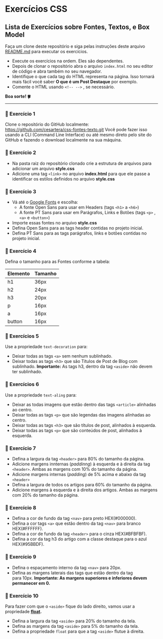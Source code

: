 # Exercícios CSS

## Lista de Exercícios sobre Fontes, Textos, e Box Model

Faça um clone deste repositório e siga pelas instruções deste arquivo [README.md](http://README.md) para executar os exercícios.

- Execute os exercícios na ordem. Eles são dependentes.
- Depois de clonar o repositório abra o arquivo `index.html` no seu editor de código e abra também no seu navegador.
- Identifique o que cada tag do HTML representa na página. Isso tornará mais fácil você saber **O que é um Post Destaque** por exemplo.
- Comente o HTML usando `<!-- -->` , se necessário.

**Boa sorte! 🍀**

---

### 🔵 Exercício 1

Clone o repositório do GitHub localmente: https://github.com/cesartera/css-fontes-texto.git 
Você pode fazer isso usando a CLI (Command Line Interface) ou até mesmo direto pelo site do GitHub e fazendo o download localmente na sua máquina.

### 🔵 Exercício 2

- Na pasta raiz do repositório clonado crie a estrutura de arquivos para adicionar um arquivo **style.css**
- Adicione uma tag `<link>` no arquivo **index.html** para que ele passe a identificar os estilos definidos no arquivo **style.css**

### 🔵 Exercício 3

- Vá até o [Google Fonts](https://fonts.google.com)  e escolha:
    - A fonte Open Sans para usar em Headers (tags `<h1>` a `<h6>`)
    - A fonte PT Sans para usar em Parágrafos, Links e Botões (tags `<p>` , `<a>` e `<button>`)
- Importe essas fontes no arquivo **style.css**
- Defina Open Sans para as tags header contidas no projeto inicial.
- Defina PT Sans para as tags parágrafos, links e botões contidas no projeto inicial.

### 🔵 Exercício 4

Defina o tamanho para as Fontes conforme a tabela:

| Elemento | Tamanho |
| --- | --- |
| h1 | 36px |
| h2 | 24px |
| h3 | 20px |
| p | 16px |
| a | 16px |
| button | 16px |

### 🔵 Exercícios 5

Use a propriedade `text-decoration` para:

- Deixar todas as tags `<a>` sem nenhum sublinhado.
- Deixar todas as tags `<h3>` que são Títulos de Post de Blog com sublinhado.
**Importante:** As tags h3, dentro da tag `<aside>` não devem ter sublinhado.

### 🔵 Exercícios 6

Use a propriedade `text-aling` para:

- Deixar as todas imagens que estão dentro das tags `<article>` alinhadas ao centro.
- Deixar todas as tags `<p>` que são legendas das imagens alinhadas ao centro.
- Deixar todas as tags `<h3>` que são títulos de post, alinhados à esquerda.
- Deixar todas as tags `<p>` que são conteúdos de post, alinhados à esquerda.

### 🔵 Exercício 7

- Defina a largura da tag `<header>` para 80% do tamanho da página.
- Adicione margens innternas (*paddinng*) à esquerda e à direita da tag `<header>`. Ambas as margens com 10% do tamanho da página.
- Adicione margens internas (*padding*) de 5% acima e abaixo da tag `<header>`
- Defina a largura de todos os artigos para 60% do tamanho da página.
- Adicione margens à esquerda e à direita dos artigos. Ambas as margens com 20% do tamanho da página.

### 🔵 Exercício 8

- Defina a cor de fundo da tag `<nav>` para preto HEX(#000000).
- Defina a cor tags `<a>` que estão dentro da tag `<nav>` para branco HEX(#FFFFFF).
- Defina a cor de fundo da tag `<header>` para o cinza HEX(#BFBFBF).
- Defina a cor da tag h3 do artigo com a classe destaque para o azul HEX(#95BBDF).

### 🔵 Exercício 9

- Defina o espaçamento interno da tag `<nav>` para 20px.
- Defina as margens laterais das tags <a> que estão dentro da tag <nav> para 10px.
**Importante: As margens superiores e inferiores devem permanecer em 0.**
    

### 🔵 Exercício 10

Para fazer com que o `<aside>` fique do lado direito, vamos usar a propriedade **[float](https://developer.mozilla.org/pt-BR/docs/Web/CSS/float).**

- Defina a largura da tag `<aside>` para 20% do tamanho da tela.
- Defina as margens da tag `<aside>` para 5% do tamanho da tela.
- Defina a propriedade `float` para que a tag `<aside>` flutue à direita.
